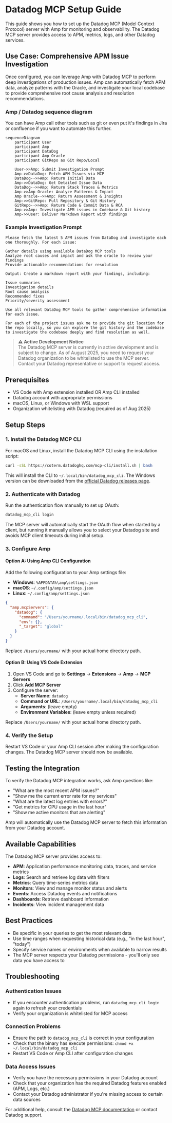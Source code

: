 # Datadog MCP Setup Guide

This guide shows you how to set up the Datadog MCP (Model Context Protocol) server with Amp for monitoring and observability. The Datadog MCP server provides access to APM, metrics, logs, and other Datadog services.

## Use Case: Comprehensive APM Issue Investigation

Once configured, you can leverage Amp with Datadog MCP to perform deep investigations of production issues. Amp can automatically fetch APM data, analyze patterns with the Oracle, and investigate your local codebase to provide comprehensive root cause analysis and resolution recommendations.


### Amp / Datadog sequence diagram 

You can have Amp call other tools such as git or even put it's findings in Jira or confluence if you want to automate this further. 

```mermaid
sequenceDiagram
    participant User
    participant Amp
    participant DataDog
    participant Amp Oracle
    participant GitRepo as Git Repo/Local

    User->>Amp: Submit Investigation Prompt
    Amp->>DataDog: Fetch APM Issues via MCP
    DataDog-->>Amp: Return Initial Data
    Amp->>DataDog: Get Detailed Issue Data
    DataDog-->>Amp: Return Stack Traces & Metrics
    Amp->>Amp Oracle: Analyze Patterns & Impact
    Amp Oracle-->>Amp: Return Assessment & Insights
    Amp->>GitRepo: Pull Repository & Git History    
    GitRepo-->>Amp: Return Code & Commit Data & RCA
    Amp->>Amp: Investigate APM issues in Codebase & Git history
    Amp->>User: Deliver Markdown Report with findings
```

### Example Investigation Prompt

```text
Please fetch the latest 5 APM issues from DataDog and investigate each one thoroughly. For each issue:

Gather details using available DataDog MCP tools
Analyze root causes and impact and ask the oracle to review your findings
Provide actionable recommendations for resolution

Output: Create a markdown report with your findings, including:

Issue summaries
Investigation details
Root cause analysis
Recommended fixes
Priority/severity assessment

Use all relevant DataDog MCP tools to gather comprehensive information for each issue.

For each of the project issues ask me to provide the git location for the repo locally, so you can explore the git history and the codebase to investigate the codebase deeply and find resolution as well.
```

> **⚠️ Active Development Notice**  
> The Datadog MCP server is currently in active development and is subject to change. As of August 2025, you need to request your Datadog organization to be whitelisted to use the MCP server. Contact your Datadog representative or support to request access.

## Prerequisites

- VS Code with Amp extension installed OR Amp CLI installed
- Datadog account with appropriate permissions
- macOS, Linux, or Windows with WSL support
- Organization whitelisting with Datadog (required as of Aug 2025)

## Setup Steps

### 1. Install the Datadog MCP CLI

For macOS and Linux, install the Datadog MCP CLI using the installation script:

```bash
curl -sSL https://coterm.datadoghq.com/mcp-cli/install.sh | bash
```

This will install the CLI to `~/.local/bin/datadog_mcp_cli`. The Windows version can be downloaded from the [official Datadog releases page](https://github.com/DataDog/datadog-mcp/releases).

### 2. Authenticate with Datadog

Run the authentication flow manually to set up OAuth:

```bash
datadog_mcp_cli login
```

The MCP server will automatically start the OAuth flow when started by a client, but running it manually allows you to select your Datadog site and avoids MCP client timeouts during initial setup.

### 3. Configure Amp

#### Option A: Using Amp CLI Configuration

Add the following configuration to your Amp settings file:

- **Windows**: `%APPDATA%\amp\settings.json`
- **macOS**: `~/.config/amp/settings.json`
- **Linux**: `~/.config/amp/settings.json`

```json
{
  "amp.mcpServers": {
    "datadog": {
      "command": "/Users/yourname/.local/bin/datadog_mcp_cli",
      "env": {},
      "_target": "global"
    }
  }
}
```

Replace `/Users/yourname/` with your actual home directory path.

#### Option B: Using VS Code Extension

1. Open VS Code and go to **Settings** → **Extensions** → **Amp** → **MCP Servers**
2. Click **Add MCP Server**
3. Configure the server:
   - **Server Name**: `datadog`
   - **Command or URL**: `/Users/yourname/.local/bin/datadog_mcp_cli`
   - **Arguments**: (leave empty)
   - **Environment Variables**: (leave empty unless required)

Replace `/Users/yourname/` with your actual home directory path.

### 4. Verify the Setup

Restart VS Code or your Amp CLI session after making the configuration changes. The Datadog MCP server should now be available.

## Testing the Integration

To verify the Datadog MCP integration works, ask Amp questions like:

- "What are the most recent APM issues?"
- "Show me the current error rate for my services"
- "What are the latest log entries with errors?"
- "Get metrics for CPU usage in the last hour"
- "Show me active monitors that are alerting"

Amp will automatically use the Datadog MCP server to fetch this information from your Datadog account.

## Available Capabilities

The Datadog MCP server provides access to:

- **APM**: Application performance monitoring data, traces, and service metrics
- **Logs**: Search and retrieve log data with filters
- **Metrics**: Query time-series metrics data
- **Monitors**: View and manage monitor status and alerts
- **Events**: Access Datadog events and notifications
- **Dashboards**: Retrieve dashboard information
- **Incidents**: View incident management data

## Best Practices

- Be specific in your queries to get the most relevant data
- Use time ranges when requesting historical data (e.g., "in the last hour", "today")
- Specify service names or environments when available to narrow results
- The MCP server respects your Datadog permissions - you'll only see data you have access to

## Troubleshooting

### Authentication Issues
- If you encounter authentication problems, run `datadog_mcp_cli login` again to refresh your credentials
- Verify your organization is whitelisted for MCP access

### Connection Problems
- Ensure the path to `datadog_mcp_cli` is correct in your configuration
- Check that the binary has execute permissions: `chmod +x ~/.local/bin/datadog_mcp_cli`
- Restart VS Code or Amp CLI after configuration changes

### Data Access Issues
- Verify you have the necessary permissions in your Datadog account
- Check that your organization has the required Datadog features enabled (APM, Logs, etc.)
- Contact your Datadog administrator if you're missing access to certain data sources

For additional help, consult the [Datadog MCP documentation](https://docs.datadoghq.com/mcp/) or contact Datadog support.
